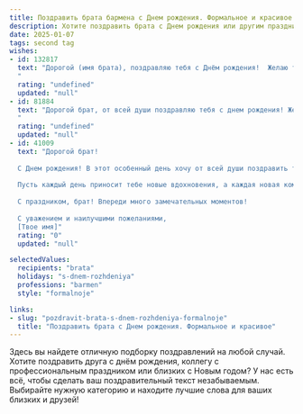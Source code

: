 ```yaml
---
title: Поздравить брата бармена c Днем рождения. Формальное и красивое
description: Хотите поздравить брата c Днем рождения или другим праздником? Наш ИИ создаст незабываемое поздравление, а вы обязательно выделитесь среди других.  
date: 2025-01-07
tags: second tag
wishes:
- id: 132817
  text: "Дорогой (имя брата), поздравляю тебя с Днём рождения!  Желаю тебе успехов в твоём нелёгком, но безусловно интересном труде бармена,  новых творческих идей,  преданных клиентов и стабильного процветания. Пусть каждый день дарит тебе радость,  а жизнь будет наполнена счастьем,  здоровьем и благополучием. С праздником!
  "
  rating: "undefined"
  updated: "null"
- id: 81884
  text: "Дорогой брат, от всей души поздравляю тебя с днем рождения! Желаю тебе крепкого здоровья, творческих успехов в твоем непростом, но интересном деле бармена, море позитива и радости в жизни, а также верных друзей и преданных клиентов. Пусть твой талант и мастерство всегда приносит тебе удовлетворение и признание!
  "
  rating: "undefined"
  updated: "null"
- id: 41009
  text: "Дорогой брат!
  
  С Днем рождения! В этот особенный день хочу от всей души поздравить тебя и пожелать здоровья, счастья и успехов во всех начинаниях. Твоя профессиональная работа барменом требует не только мастерства, но и умения находить общий язык с людьми. Ты с легкостью создаешь атмосферу уюта и радости, даря своим клиентам незабываемые эмоции.
  
  Пусть каждый день приносит тебе новые вдохновения, а каждая новая комбинация в твоем баре станет настоящим шедевром. Желаю, чтобы твоя жизнь была яркой и насыщенной, полной ярких событий и интересных знакомств.
  
  С праздником, брат! Впереди много замечательных моментов!
  
  С уважением и наилучшими пожеланиями,
  [Твое имя]"
  rating: "0"
  updated: "null"

selectedValues:
  recipients: "brata"
  holidays: "s-dnem-rozhdeniya"
  professions: "barmen"
  style: "formalnoje"

links:
- slug: "pozdravit-brata-s-dnem-rozhdeniya-formalnoje"
  title: "Поздравить брата c Днем рождения. Формальное и красивое"
---
```


Здесь вы найдете отличную подборку поздравлений на любой случай. 
Хотите поздравить друга с днём рождения, коллегу с профессиональным праздником или близких с Новым годом? У нас есть всё, чтобы сделать ваш поздравительный текст незабываемым. Выбирайте нужную категорию и находите лучшие слова для ваших близких и друзей!
